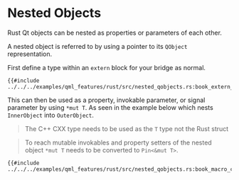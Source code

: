 <!--
SPDX-FileCopyrightText: 2022 Klarälvdalens Datakonsult AB, a KDAB Group company <info@kdab.com>
SPDX-FileContributor: Andrew Hayzen <andrew.hayzen@kdab.com>

SPDX-License-Identifier: MIT OR Apache-2.0
-->

# Nested Objects

Rust Qt objects can be nested as properties or parameters of each other.

A nested object is referred to by using a pointer to its `QObject` representation.

First define a type within an `extern` block for your bridge as normal.

```rust,ignore,noplayground
{{#include ../../../examples/qml_features/rust/src/nested_qobjects.rs:book_extern_block}}
```

This can then be used as a property, invokable parameter, or signal parameter by using `*mut T`. As seen in the example below which nests `InnerObject` into `OuterObject`.

> The C++ CXX type needs to be used as the `T` type not the Rust struct

> To reach mutable invokables and property setters of the nested object
> `*mut T` needs to be converted to `Pin<&mut T>`.

```rust,ignore,noplayground
{{#include ../../../examples/qml_features/rust/src/nested_qobjects.rs:book_macro_code}}
```
